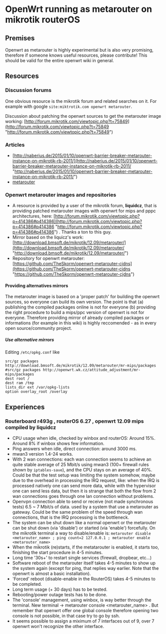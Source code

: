 # OpenWrt running as metarouter on mikrotik routerOS

## Premises

Openwrt as metarouter is highly experimental but is also very promising, therefore if someone knows useful resources, please contribute! This should be valid for the entire openwrt wiki in general.

## Resources

### Discussion forums

One obvious resource is the mikrotik forum and related searches on it. For example with google `site:miktrotik.com openwrt metarouter`.

Discussion about patching the openwrt sources to get the metarouter image working: [http://forum.mikrotik.com/viewtopic.php?t=75849](http://forum.mikrotik.com/viewtopic.php?t=75849 "http://forum.mikrotik.com/viewtopic.php?t=75849")

### Articles

- [http://naberius.de/2015/01/10/openwrt-barrier-breaker-metarouter-instance-on-mikrotik-rb-2011/](http://naberius.de/2015/01/10/openwrt-barrier-breaker-metarouter-instance-on-mikrotik-rb-2011/ "http://naberius.de/2015/01/10/openwrt-barrier-breaker-metarouter-instance-on-mikrotik-rb-2011/")
- [metarouter](/docs/guide-user/virtualization/metarouter "docs:guide-user:virtualization:metarouter")

### Openwrt metarouter images and repositories

- A resource is provided by a user of the mikrotik forum, **liquidcz**, that is providing patched metarouter images with openwrt for mips and pppc architectures, here: [http://forum.mikrotik.com/viewtopic.php?p=414386#p414386](http://forum.mikrotik.com/viewtopic.php?p=414386#p414386 "http://forum.mikrotik.com/viewtopic.php?p=414386#p414386") . Thanks a ton to this guy.
- Mirror based on the liquicz's work: [http://download.bmsoft.de/mikrotik/12.09/metarouter/](http://download.bmsoft.de/mikrotik/12.09/metarouter/ "http://download.bmsoft.de/mikrotik/12.09/metarouter/")
- Repository for openwrt metarouter: [https://github.com/TheSkorm/openwrt-metarouter-cjdns](https://github.com/TheSkorm/openwrt-metarouter-cjdns "https://github.com/TheSkorm/openwrt-metarouter-cjdns")

#### Providing alternatives mirrors

The metarouter image is based on a 'proper patch' for building the openwrt sources, so everyone can build its own version. The point is that (a) publishing the compiled packages online is not for everyone (b) providing the right procedure to build a mips/ppc version of openwrt is not for everyone. Therefore providing mirror of already compiled packages or informations (for example in this wiki) is highly reccomended - as in every open source/community project.

##### Use alternative mirrors

Editing `/etc/opkg.conf` like

```
src/gz packages http://download.bmsoft.de/mikrotik/12.09/metarouter/mr-mips/packages
#src/gz packages http://openwrt.wk.cz/attitude_adjustment/mr-mips/packages
dest root /
dest ram /tmp
lists_dir ext /var/opkg-lists
option overlay_root /overlay
```

## Experiences

### Routerboard r493g , routerOS 6.27 , openwrt 12.09 mips compiled by liquidcz

- CPU usage when idle, checked by winbox and routerOS: Around 15%. Around 8% if winbox shows few information.
- Ping answers when idle, direct connection: around 3000 ms.
- mwan3 version 1.4-24 works.
- With 2 wan connections: each wan connection seems to achieve an quite stable average of 25 Mbit/s using mwan3 (100+ firewall rules shown by `iptables-save`), and the CPU stays on an average of 40%. Could be that the test setup was limiting the system somehow, maybe due to the overhead in processing the IRQ request, like: when the IRQ is processed natively one can send more data, while with the hypervisor one can send less data, but then it is strange that both the flow from 2 wan connections goes through one lan connection without problems.
- Openvpn connection able to send or receive (not made synchronous tests) 6.5 ~ 7 Mbit/s of data. used by a system that use a metarouter as gateway. Could be the same problem of the speed through wan connections, that is the IRQ processing is the bottleneck.
- The system can be shut down like a normal openwrt or the metarouter can be shut down (via 'disable') or started (via 'enable') forcefully. On the mikrotik terminal a way to disable/enable is: `metarouter disable <metarouter_name> ; ping count=2 127.0.0.1 ; metarouter enable <metarouter_name>`
- When the mikrotik (re)starts, if the metatarouter is enabled, it starts too, finishing the start procedure in 4-5 minutes.
- Long time '30s+' to restart single services (firewall, dropbear, etc...)
- Software reboot of the metarouter itself takes 4-5 minutes to show up the system again (except for ping, that replies way earlier. Note that the openwrt is almost a basic installation).
- 'Forced' reboot (disable-enable in the RouterOS) takes 4-5 minutes to be completed.
- Long term usage (+ 30 days) has to be tested.
- Rebooting/power outage tests has to be done.
- The 'console' management, using winbox, is way better through the terminal. New terminal → metarouter console &lt;metarouter\_name&gt; . But remember that openwrt offer one global console therefore opening two console is not possible, in that case try to go by ssh.
- It seems possible to assign a miximum of 7 interfaces out of 9, over 7 openwrt won't recognize the other interface.
